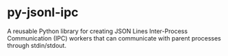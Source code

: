 # py-jsonl-ipc
A reusable Python library for creating JSON Lines Inter-Process Communication (IPC) workers that can communicate with parent processes through stdin/stdout.
